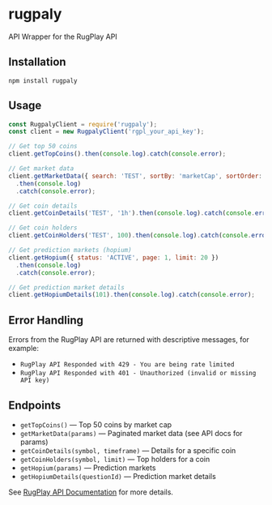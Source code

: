 # rugpaly

API Wrapper for the RugPlay API

## Installation

```
npm install rugpaly
```

## Usage

```js
const RugpalyClient = require('rugpaly');
const client = new RugpalyClient('rgpl_your_api_key');

// Get top 50 coins
client.getTopCoins().then(console.log).catch(console.error);

// Get market data
client.getMarketData({ search: 'TEST', sortBy: 'marketCap', sortOrder: 'desc' })
  .then(console.log)
  .catch(console.error);

// Get coin details
client.getCoinDetails('TEST', '1h').then(console.log).catch(console.error);

// Get coin holders
client.getCoinHolders('TEST', 100).then(console.log).catch(console.error);

// Get prediction markets (hopium)
client.getHopium({ status: 'ACTIVE', page: 1, limit: 20 })
  .then(console.log)
  .catch(console.error);

// Get prediction market details
client.getHopiumDetails(101).then(console.log).catch(console.error);
```

## Error Handling

Errors from the RugPlay API are returned with descriptive messages, for example:

- `RugPlay API Responded with 429 - You are being rate limited`
- `RugPlay API Responded with 401 - Unauthorized (invalid or missing API key)`

## Endpoints

- `getTopCoins()` — Top 50 coins by market cap
- `getMarketData(params)` — Paginated market data (see API docs for params)
- `getCoinDetails(symbol, timeframe)` — Details for a specific coin
- `getCoinHolders(symbol, limit)` — Top holders for a coin
- `getHopium(params)` — Prediction markets
- `getHopiumDetails(questionId)` — Prediction market details

See [RugPlay API Documentation](https://rugplay.com/api) for more details.
